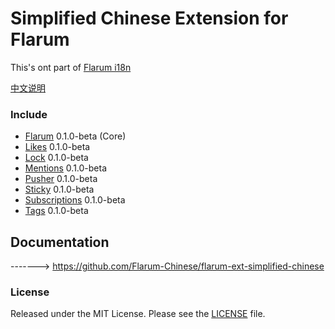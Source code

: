 # Simplified Chinese Extension for Flarum

This's ont part of [Flarum i18n](https://github.com/justjavac/flarum-i18n-zh)

[中文说明](README-zh_CN.md)

### Include

- [Flarum](https://github.com/flarum/core) 0.1.0-beta (Core)
- [Likes](https://github.com/flarum/likes) 0.1.0-beta
- [Lock](https://github.com/flarum/lock) 0.1.0-beta
- [Mentions](https://github.com/flarum/mentions) 0.1.0-beta
- [Pusher](https://github.com/flarum/pusher) 0.1.0-beta
- [Sticky](https://github.com/flarum/sticky) 0.1.0-beta
- [Subscriptions](https://github.com/flarum/subscriptions) 0.1.0-beta
- [Tags](https://github.com/flarum/tags) 0.1.0-beta

## Documentation

-------> https://github.com/Flarum-Chinese/flarum-ext-simplified-chinese

### License

Released under the MIT License. Please see the [LICENSE](LICENSE) file.
